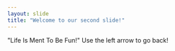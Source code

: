 ```yaml
---
layout: slide
title: "Welcome to our second slide!"
---
```

"Life Is Ment To Be Fun!"
Use the left arrow to go back!
